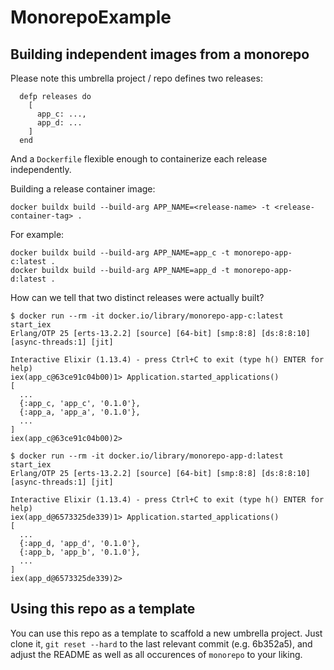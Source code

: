 # MonorepoExample

## Building independent images from a monorepo

Please note this umbrella project / repo defines two releases:

```
  defp releases do
    [
      app_c: ...,
      app_d: ...
    ]
  end
```

And a `Dockerfile` flexible enough to containerize each release independently.

Building a release container image:

```
docker buildx build --build-arg APP_NAME=<release-name> -t <release-container-tag> .
```

For example:

```
docker buildx build --build-arg APP_NAME=app_c -t monorepo-app-c:latest .
docker buildx build --build-arg APP_NAME=app_d -t monorepo-app-d:latest .
```

How can we tell that two distinct releases were actually built?

```
$ docker run --rm -it docker.io/library/monorepo-app-c:latest start_iex
Erlang/OTP 25 [erts-13.2.2] [source] [64-bit] [smp:8:8] [ds:8:8:10] [async-threads:1] [jit]

Interactive Elixir (1.13.4) - press Ctrl+C to exit (type h() ENTER for help)
iex(app_c@63ce91c04b00)1> Application.started_applications()
[
  ...
  {:app_c, 'app_c', '0.1.0'},
  {:app_a, 'app_a', '0.1.0'},
  ...
]
iex(app_c@63ce91c04b00)2>
```

```
$ docker run --rm -it docker.io/library/monorepo-app-d:latest start_iex
Erlang/OTP 25 [erts-13.2.2] [source] [64-bit] [smp:8:8] [ds:8:8:10] [async-threads:1] [jit]

Interactive Elixir (1.13.4) - press Ctrl+C to exit (type h() ENTER for help)
iex(app_d@6573325de339)1> Application.started_applications()
[
  ...
  {:app_d, 'app_d', '0.1.0'},
  {:app_b, 'app_b', '0.1.0'},
  ...
]
iex(app_d@6573325de339)2>
```


## Using this repo as a template

You can use this repo as a template to scaffold a new umbrella project.
Just clone it, `git reset --hard` to the last relevant commit (e.g. 6b352a5),
and adjust the README as well as all occurences of `monorepo` to your liking.
